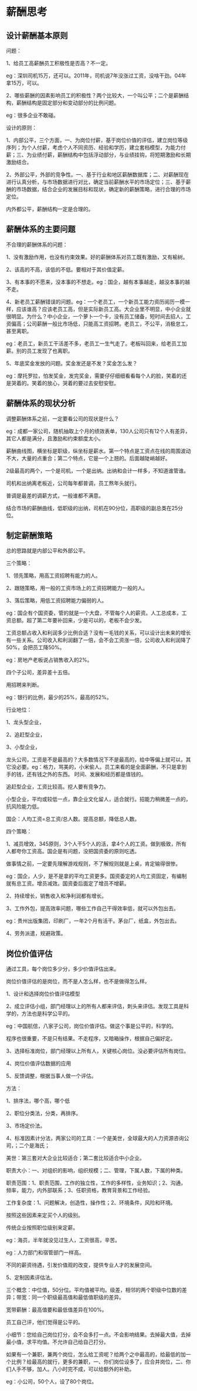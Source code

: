# 薪酬思考

## 设计薪酬基本原则

问题：

1、给员工高薪酬员工积极性是否高？不一定。

eg：深圳司机15万，还可以。2011年，司机说7年没涨过工资，没啥干劲。04年拿15万，可以。

2、哪些薪酬的因素影响员工的积极性？两个比较大，一个叫公平；二个是薪酬结构，薪酬结构是固定部分和变动部分的比例问题。

eg：很多企业不敢碰。

设计的原则：

1、内部公平，三个方面，一、为岗位付薪，基于岗位价值的评估，建立岗位等级序列；为个人付薪，考虑个人不同资历、经验和学历，建立套档模型，为能力付薪；三、为业绩付薪，薪酬结构中包括浮动部分，与业绩挂钩，将短期激励和长期激励结合。

2、外部公平，外部的竞争性。一、基于行业和地区薪酬数据库；二、对薪酬现在进行认真分析，与市场数据进行对比，确定当前薪酬水平的市场定位；三、基于薪酬的市场数据，结合企业的发展目标和现状，确定新的薪酬策略，进行合理的市场定位。

内外都公平，薪酬结构一定是合理的。

## 薪酬体系的主要问题

不合理的薪酬体系的问题：

1、没有激励作用，也没有约束效果。好的薪酬体系对员工既有激励，又有榆树。

2、该高的不高，该低的不低。要相对于其价值定薪。

3、有本事的不愿来，没本事的不想走。eg：国企，越有本事越走，越没本事的越不走。

4、新老员工薪酬错误的问题。eg：一个老员工，一个新员工能力资历阅历一模一样，应该谁高？应该老员工高，但是实际新员工高。大企业里不明显，中小企业就很明显。为什么？中小企业，一个萝卜一个卡，没有员工储备，短时间去招人，工资偏高；公司薪酬一般比市场低，只能高工资招聘。老员工，不公平，消极怠工，甚至离职。

eg：老员工，新员工干活差不多，老员工一生气走了。老板叫回来，给老员工加薪。别的员工发现了也离职。

5、年底奖金发放的问题。奖金发还是不发？奖金怎么发？

eg：摩托罗拉，怕发奖金，发完奖金，需要仔仔细细看看每个人的脸，笑着的还是哭着的。笑着的放心，哭着的要过去安慰安慰。

## 薪酬体系的现状分析

调整薪酬体系之前，一定要看公司的现状是什么？

eg：成都一家公司，随机抽取上个月的绩效表单，130人公司只有12个人有差异，其它人都是满分，且激励和约束额度太小。

薪酬曲线图，横坐标是职级，纵坐标是薪水。第一个特点是工资点在线的周围波动不大，大量的点重合；第二个特点，它是一个上翘的。后面越陡峭越好。

2级最高的两个，一个是司机，一个是出纳。出纳和会计一样多，不知道谁管谁。

司机和出纳离老板近，公司每年都普调，员工熬年头就行。

普调是最差的调薪方式，一般谁都不满意。

结合市场的薪酬曲线，低职级的出纳，司机在90分位，高职级的副总类在25分位。

## 制定薪酬策略

总的思路就是内部公平和外部公平。

三个策略：

1、领先策略，用高工资招聘有能力的人。

2、跟随策略，用一般的工资市场上的工资招聘能力一般的人。

3、落后策略，用低工资招聘能力偏弱的人。

eg：国企有个国资委，管的就是一个大盘，不管每个人的薪资。人工总成本，工资总额。超了第二年要补回来，少是可以的，老板不会少发。

工资总额占收入和利润多少比例合适？没有一毛钱的关系，可以设计出未来的增长有一些关系。公司收入和利润翻了一倍，会不会工资涨一倍，公司收入和利润降了50%，会把员工降50%。

eg：房地产老板说占销售收入的2%。

四个子公司，差异差十五倍。

用招聘来判断。

eg：银行的比例，最少的25%，最高的52%。

行业地位：

1、龙头型企业，

2、追赶型企业，

3、小型企业，

龙头公司，工资是不是最高的？大多数情况下不是最高的，给中等偏上就可以，其它没必要。eg：格力，骂美的，小米偷人。员工来看的是全面薪酬，不只是拿到手的钱，还有钱之外的东西。 时间、发展和经历都是值钱的。

追赶型企业，工资比较高。挖人要有竞争力。

小型企业，平均或较低一点，靠企业文化留人，适合就行。招能力稍微差一点的，抗风险能力低。

国企：人均工资=总工资/总人数。提高总额，降低总人数。

四个策略：

1、减员增效，345原则，3个人干5个人的活，拿4个人的工资。做到极致，所有人都夸你工资高。国企是有问题，没把国资委的原则吃透。

做事情之前，一定要先理解游戏规则，不了解规则就是上桌，肯定输得很惨。

eg：国企，人少，是不是拿的平均工资更多。国资委定的人均工资固定，有编制就有总工资。增员减效。国资委后面定了增员不增薪。

2、持续增长，销售收入和净利润都有增长。

3、工作外包，提高效率问题，哪些工作自己干得效率低，就可以外包出去。

eg：贵州出版集团，印刷厂，一年2个月有活干。茅台厂，纸盒，外包出去。

4、劳务派遣，规避政策。

## 岗位价值评估

通过工具，每个岗位多少分，多少价值评估出来。

岗位价值评估的是岗位，而不是人怎么样，也不是做得怎么样。

1、设计和选择岗位价值评估模型

2、成立评估小组，部门经理以上的所有人都来评估，刺头来评估。发现工具是科学的，方法也是科学公平的。

eg：中国航信，八家子公司，岗位价值评估。做这个事是公平的，科学的。

程序也很重要，不是只有结果。不走程序，又暗箱操作，根据自己偏好定。

3、选择标准岗位，部门经理以上所有人，关键核心岗位。没必要评估所有岗位。

4、岗位价值评估数据的应用

5、反馈调整，根据当事人做一个评估。

方法：

1、排序法，哪个高，哪个低

2、职位分类法，分类，再排序。

3、市场定价法。

4、标准因素计分法，两家公司的工具：一个是美世，全球最大的人力资源咨询公司，；二个是海氏；

美世：第三套对大企业比较适合；第二套比较适合中小企业。

职责大小：一、对组织的影响，组织规模；二、管理，下属人数，下属的种类。

职责范围：1、职责范围，工作的独立性，工作的多样性，业务知识；2、沟通，频率，能力，内外部联系；3、任职资格，教育背景和工作经验。

工作复杂度：1、问题解决，创造性，操作性；2、环境条件，风险和环境。

按照这些因素来定买个人的级别。

传统企业按照职位级别来定薪。

eg：海员，半年就没见过生人，工资很高，辛苦。

eg：人力部门和宿管部门一样高。

不同的薪资待遇，引发价值观的改变，提供专业人才的发展空间。

5、定制因素评估法。

三个概念：中位值，50分位。平均值被平均。级差，相邻的两个职级中位数的差异；带宽：同一个职级最高值和最低值职级的差异。

宽带薪酬：最高值要和最低值差异在100%。

员工自己评，他们觉得是公平的。

小细节：您给自己岗位打分，会不会多打一点。不会影响结果。去掉最大值，去掉最小值，求平均值。不允许自己给自己打分。

如果有一个兼职，兼两个岗位，怎么给工资呢？给两个之中最高的，给最低的加一个比例？给最高的就行，更多的兼职，一、你们岗位设多了，应合并岗位，二、你们人手不够，加人。八小时完不成，可以给额外的补助。

eg：小公司，50个人，设了80个岗位。




